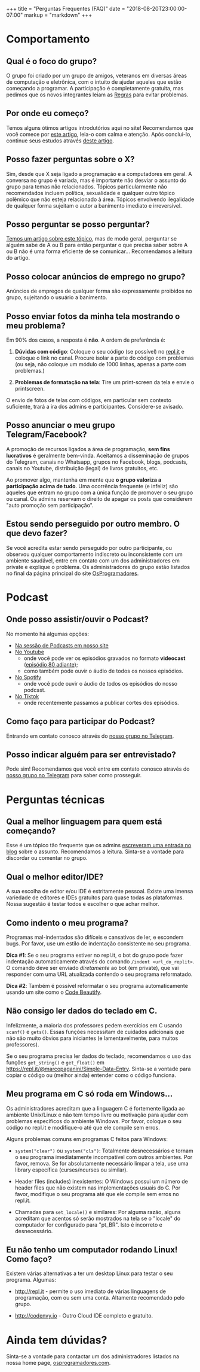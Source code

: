+++
title = "Perguntas Frequentes (FAQ)"
date = "2018-08-20T23:00:00-07:00"
markup = "markdown"
+++

# Comportamento

## Qual é o foco do grupo?

O grupo foi criado por um grupo de amigos, veteranos em diversas áreas de computação e eletrônica, com o intuito de ajudar aqueles que estão começando a programar. A participação é completamente gratuita, mas pedimos que os novos integrantes leiam as [Regras](https://osprogramadores.com/regras) para evitar problemas.

## Por onde eu começo?

Temos alguns ótimos artigos introdutórios aqui no site! Recomendamos que você comece por [este artigo](https://osprogramadores.com/blog/2024/02/29/conceitos-essenciais), leia-o com calma e atenção. Após concluí-lo, continue seus estudos através [deste artigo](https://osprogramadores.com/blog/2019/03/12/ola-mundo/).

## Posso fazer perguntas sobre o X?

Sim, desde que X seja ligado a programação e a computadores em geral. A conversa no grupo é variada, mas é importante não desviar o assunto do grupo para temas não relacionados. Tópicos particularmente não recomendados incluem política, sexualidade e qualquer outro tópico polêmico que não esteja relacionado à área. Tópicos envolvendo ilegalidade de qualquer forma sujeitam o autor a banimento imediato e irreversível.

## Posso perguntar se posso perguntar?

[Temos um artigo sobre este tópico](https://osprogramadores.com/blog/2020/09/11/como-perguntar/), mas de modo geral, perguntar se alguém sabe de A ou B para então perguntar o que precisa saber sobre A ou B não é uma forma eficiente de se comunicar... Recomendamos a leitura do artigo.

## Posso colocar anúncios de emprego no grupo?

Anúncios de empregos de qualquer forma são expressamente proibidos no grupo, sujeitando o usuário a banimento.

## Posso enviar fotos da minha tela mostrando o meu problema?

Em 90% dos casos, a resposta é **não**. A ordem de preferência é:

1. **Dúvidas com código**: Coloque o seu código (se possível) no [repl.it](http://repl.it) e coloque o link no canal. Procure isolar a parte do código com problemas (ou seja, não coloque um módulo de 1000 linhas, apenas a parte com problemas.)

1. **Problemas de formatação na tela**: Tire um print-screen da tela e envie o printscreen.

O envio de fotos de telas com códigos, em particular sem contexto suficiente, trará a ira dos admins e participantes. Considere-se avisado.

## Posso anunciar o meu grupo Telegram/Facebook?

A promoção de recursos ligados a área de programação, **sem fins lucrativos** é geralmente bem-vinda. Aceitamos a disseminação de grupos do Telegram, canais no Whatsapp, grupos no Facebook, blogs, podcasts, canais no Youtube, distribuição (legal) de livros gratuitos, etc.

Ao promover algo, mantenha em mente que **o grupo valoriza a participação acima de tudo**. Uma ocorrência frequente (e infeliz) são aqueles que entram no grupo com a única função de promover o seu grupo ou canal.  Os admins reservam o direito de apagar os posts que considerem "auto promoção sem participação".

## Estou sendo perseguido por outro membro. O que devo fazer?

Se você acredita estar sendo perseguido por outro participante, ou observou qualquer comportamento indiscreto ou inconsistente com um ambiente saudável, entre em contato com um dos administradores em private e explique o problema. Os administradores do grupo estão listados no final da página principal do site [OsProgramadores](https://osprogramadores.com).

# Podcast

## Onde posso assistir/ouvir o Podcast?

No momento há algumas opções:

* [Na sessão de Podcasts em nosso site](https://osprogramadores.com/podcast/)
* [No Youtube](https://www.youtube.com/@OsProgramadores?sub_confirmation=1)
  * onde você pode ver os episódios gravados no formato **videocast** ([episódio 80 adiante](https://www.youtube.com/watch?v=4nBKN0eUToI&sub_confirmation=1));
  * como também pode ouvir o áudio de todos os nossos episódios.
* [No Spotify](https://open.spotify.com/show/0IrqGbURcNnumdHVkfKIFA)
  * onde você pode ouvir o áudio de todos os episódios do nosso podcast.
* [No Tiktok](https://www.tiktok.com/@osprogramadores)
  * onde recentemente passamos a publicar cortes dos episódios.

## Como faço para participar do Podcast?

Entrando em contato conosco através do [nosso grupo no Telegram](https://t.me/osprogramadores).

## Posso indicar alguém para ser entrevistado?

Pode sim! Recomendamos que você entre em contato conosco através do [nosso grupo no Telegram](https://t.me/osprogramadores) para saber como prosseguir.

# Perguntas técnicas

## Qual a melhor linguagem para quem está começando?

Esse é um tópico tão frequente que os admins [escreveram uma entrada no blog](https://osprogramadores.com/blog/2017/04/07/qual_linguagem_usar/) sobre o assunto. Recomendamos a leitura. Sinta-se a vontade para discordar ou comentar no grupo.

## Qual o melhor editor/IDE?

A sua escolha de editor e/ou IDE é estritamente pessoal. Existe uma imensa variedade de editores e IDEs gratuitos para quase todas as plataformas. Nossa sugestão é testar todos e escolher o que achar melhor.

## Como indento o meu programa?

Programas mal-indentados são difíceis e cansativos de ler, e escondem bugs. Por favor, use um estilo de indentação consistente no seu programa.

**Dica #1**: Se o seu programa estiver no repl.it, o bot do grupo pode fazer indentação automaticamente através do comando `/indent <url_do_replit>`. O comando deve ser enviado *diretamente* ao bot (em private), que vai responder com uma URL atualizada contendo o seu programa reformatado.

**Dica #2**: Também é possível reformatar o seu programa automaticamente usando um site como o [Code Beautify](https://codebeautify.org/c-formatter-beautifier).

## Não consigo ler dados do teclado em C.

Infelizmente, a maioria dos professores pedem exercícios em C usando `scanf()` e `gets()`. Essas funções necessitam de cuidados adicionais que não são muito óbvios para iniciantes (e lamentavelmente, para muitos professores).

Se o seu programa precisa ler dados do teclado, recomendamos o uso das funções `get_string()` e `get_float()` em https://repl.it/@marcopaganini/Simple-Data-Entry. Sinta-se a vontade para copiar o código ou (melhor ainda) entender como o código funciona.

## Meu programa em C só roda em Windows...

Os administradores acreditam que a linguagem C é fortemente ligada ao ambiente Unix/Linux e não tem tempo livre ou motivação para ajudar com problemas específicos do ambiente Windows. Por favor, coloque o seu código no repl.it e modifique-o até que ele compile sem erros.

Alguns problemas comuns em programas C feitos para Windows:

* `system("clear")` ou `system("cls")`: Totalmente desnecessários e tornam o seu programa imediatamente incompatível com outros ambientes. Por favor, remova. Se for absolutamente necessário limpar a tela, use uma library específica (curses/ncurses ou similar).

* Header files (includes) inexistentes: O Windows possui um número de header files que não existem nas implementações usuais do C. Por favor, modifique o seu programa até que ele compile sem erros no repl.it.

* Chamadas para `set_locale()` e similares: Por alguma razão, alguns acreditam que acentos só serão mostrados na tela se o "locale" do computador for configurado para "pt_BR". Isto é incorreto e desnecessário.

## Eu não tenho um computador rodando Linux! Como faço?

Existem várias alternativas a ter um desktop Linux para testar o seu programa. Algumas:

* http://repl.it - permite o uso imediato de várias linguagens de programação, com ou sem uma conta. Altamente recomendado pelo grupo.

* http://codenvy.io - Outro Cloud IDE completo e gratuito.

# Ainda tem dúvidas?

Sinta-se a vontade para contactar um dos administradores listados na nossa home page, [osprogramadores.com](http://osprogramadores.com).
